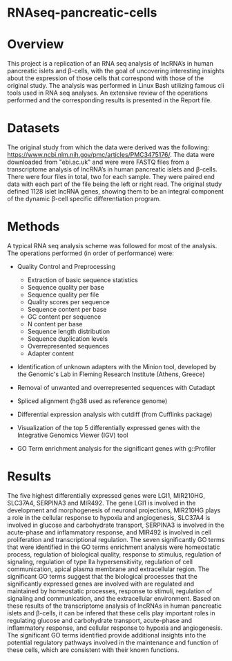 # RNAseq-pancreatic-cells

# Overview
This project is a replication of an RNA seq analysis of lncRNA’s in human pancreatic islets and β-cells, with the goal of uncovering interesting insights about the expression of those cells that correspond with those of the original study. The analysis was performed in Linux Bash utilizing famous cli tools used in RNA seq analyses. An extensive review of the operations performed and the corresponding results is presented in the Report file. 

# Datasets
The original study from which the data were derived was the following: https://www.ncbi.nlm.nih.gov/pmc/articles/PMC3475176/. 
The data were downloaded from "ebi.ac.uk" and were were FASTQ files from a transcriptome analysis of lncRNA’s in human pancreatic islets and β-cells. There were four files in total, two for each sample. They were paired end data with each part of the file being the left or right read.  The original study defined 1128 islet lncRNA genes, showing them to be an integral component of the dynamic β-cell specific differentiation program.

# Methods
A typical RNA seq analysis scheme was followed for most of the analysis. The operations performed (in order of performance) were:
* Quality Control and Preprocessing
    * Extraction of basic sequence statistics
    * Sequence quality per base
    * Sequence quality per file
    * Quality scores per sequence
    * Sequence content per base
    * GC content per sequence
    * N content per base
    * Sequence length distribution
    * Sequence duplication levels
    * Overrepresented sequences
    * Adapter content

* Identification of unknown adapters with the Minion tool, developed by the Genomic's Lab in Fleming Research Institute (Athens, Greece)
* Removal of unwanted and overrepresented sequences with Cutadapt
* Spliced alignment (hg38 used as reference genome)
* Differential expression analysis with cutdiff (from Cufflinks package)
* Visualization of the top 5 differentially expressed genes with the Integrative Genomics Viewer (IGV) tool
* GO Term enrichment analysis for the significant genes with g::Profiler

# Results
The five highest differentially expressed genes were LGI1, MIR210HG, SLC37A4, SERPINA3 and MIR492. The gene LGI1 is involved in the development and morphogenesis of neuronal projections, MIR210HG plays a role in the cellular response to hypoxia and angiogenesis, SLC37A4 is involved in glucose and carbohydrate transport, SERPINA3 is involved in the acute-phase and inflammatory response, and MIR492 is involved in cell proliferation and transcriptional regulation. 
The seven significantly GO terms that were identified in the GO terms enrichment analysis were homeostatic process, regulation of biological quality, response to stimulus, regulation of signaling, regulation of type IIa hypersensitivity, regulation of cell communication, apical plasma membrane and extracellular region. The significant GO terms suggest that the biological processes that the significantly expressed genes are involved with are regulated and maintained by homeostatic processes, response to stimuli, regulation of signaling and communication, and the extracellular environment.
Based on these results of the transcriptome analysis of lncRNAs in human pancreatic islets and β-cells, it can be infered that these cells play important roles in regulating glucose and carbohydrate transport, acute-phase and inflammatory response, and cellular response to hypoxia and angiogenesis. The significant GO
terms identified provide additional insights into the potential regulatory pathways involved in the maintenance and function of these cells, which are consistent with their known functions.








